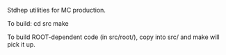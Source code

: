 Stdhep utilities for MC production.

To build:
cd src
make

To build ROOT-dependent code (in src/root/), copy into src/ and make will pick it up.
